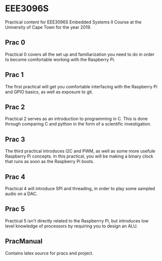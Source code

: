 # EEE3096S
Practical content for EEE3096S Embedded Systems II Course at the University of Cape Town for the year 2019.

## Prac 0
Practical 0 covers all the set up and familiarization you need to do in order to become comfortable working with the Raspberry Pi.

## Prac 1
The first practical will get you comfortable interfacing with the Raspberry Pi and GPIO basics, as well as exposure to git.

## Prac 2
Practical 2 serves as an introduction to programming in C. This is done through comparing C and python in the form of a scientific investigation.

## Prac 3
The third practical introduces I2C and PWM, as well as some more usefule Raspberry Pi concepts. In this practical, you will be making a binary clock that runs as soon as the Raspberry Pi boots.

## Prac 4
Practical 4 will introduce SPI and threading, in order to play some sampled audio on a DAC.

## Prac 5
Practical 5 isn't directly related to the Raspberrry Pi, but introduces low level knowledge of processors by requiring you to design an ALU.

## PracManual
Contains latex source for pracs and project.
